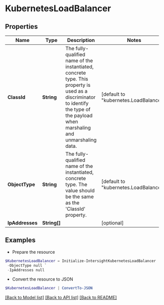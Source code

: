 # KubernetesLoadBalancer
## Properties

Name | Type | Description | Notes
------------ | ------------- | ------------- | -------------
**ClassId** | **String** | The fully-qualified name of the instantiated, concrete type. This property is used as a discriminator to identify the type of the payload when marshaling and unmarshaling data. | [default to "kubernetes.LoadBalancer"]
**ObjectType** | **String** | The fully-qualified name of the instantiated, concrete type. The value should be the same as the &#39;ClassId&#39; property. | [default to "kubernetes.LoadBalancer"]
**IpAddresses** | **String[]** |  | [optional] 

## Examples

- Prepare the resource
```powershell
$KubernetesLoadBalancer = Initialize-IntersightKubernetesLoadBalancer  -ClassId null `
 -ObjectType null `
 -IpAddresses null
```

- Convert the resource to JSON
```powershell
$KubernetesLoadBalancer | ConvertTo-JSON
```

[[Back to Model list]](../README.md#documentation-for-models) [[Back to API list]](../README.md#documentation-for-api-endpoints) [[Back to README]](../README.md)

